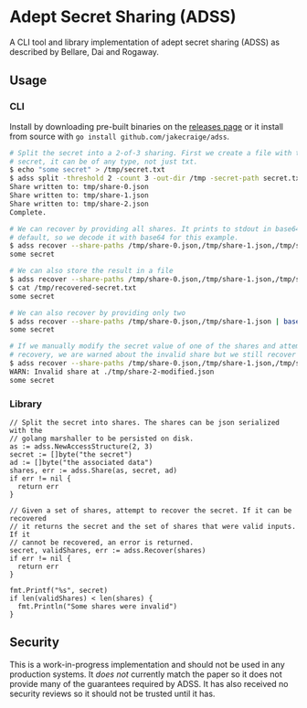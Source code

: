# Adept Secret Sharing (ADSS)

A CLI tool and library implementation of adept secret sharing (ADSS) as described
by Bellare, Dai and Rogaway.

## Usage

### CLI

Install by downloading pre-built binaries on the [releases
page](https://github.com/jakecraige/adss/releases) or it install from source
with `go install github.com/jakecraige/adss`.

```sh
# Split the secret into a 2-of-3 sharing. First we create a file with the
# secret, it can be of any type, not just txt.
$ echo "some secret" > /tmp/secret.txt
$ adss split -threshold 2 -count 3 -out-dir /tmp -secret-path secret.txt
Share written to: tmp/share-0.json
Share written to: tmp/share-1.json
Share written to: tmp/share-2.json
Complete.

# We can recover by providing all shares. It prints to stdout in base64 by
# default, so we decode it with base64 for this example.
$ adss recover --share-paths /tmp/share-0.json,/tmp/share-1.json,/tmp/share-2.json | base64 -d
some secret

# We can also store the result in a file
$ adss recover --share-paths /tmp/share-0.json,/tmp/share-1.json,/tmp/share-2.json -out-path /tmp/recovered-secret.txt
$ cat /tmp/recovered-secret.txt
some secret

# We can also recover by providing only two
$ adss recover --share-paths /tmp/share-0.json,/tmp/share-1.json | base64 -d
some secret

# If we manually modify the secret value of one of the shares and attempt
# recovery, we are warned about the invalid share but we still recover it.
$ adss recover --share-paths /tmp/share-0.json,/tmp/share-1.json,/tmp/share-2-modified.json | base64 -d
WARN: Invalid share at ./tmp/share-2-modified.json
some secret
```

### Library

```golang
// Split the secret into shares. The shares can be json serialized with the
// golang marshaller to be persisted on disk.
as := adss.NewAccessStructure(2, 3)
secret := []byte("the secret")
ad := []byte("the associated data")
shares, err := adss.Share(as, secret, ad)
if err != nil {
  return err
}

// Given a set of shares, attempt to recover the secret. If it can be recovered
// it returns the secret and the set of shares that were valid inputs. If it
// cannot be recovered, an error is returned.
secret, validShares, err := adss.Recover(shares)
if err != nil {
  return err
}

fmt.Printf("%s", secret)
if len(validShares) < len(shares) {
  fmt.Println("Some shares were invalid")
}
```

## Security

This is a work-in-progress implementation and should not be used in any
production systems. It _does not_ currently match the paper so it does not
provide many of the guarantees required by ADSS. It has also received no
security reviews so it should not be trusted until it has.
